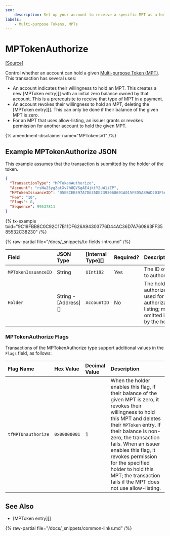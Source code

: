 ```yaml
---
seo:
    description: Set up your account to receive a specific MPT as a holder; or authorize a holder as an MPT issuer.
labels:
    - Multi-purpose Tokens, MPTs
---
```

# MPTokenAuthorize
[[Source]](https://github.com/XRPLF/rippled/blob/master/src/xrpld/app/tx/detail/MPTokenAuthorize.cpp "Source")

Control whether an account can hold a given [Multi-purpose Token (MPT)](../../../../concepts/tokens/fungible-tokens/multi-purpose-tokens.md). This transaction has several uses:

- An account indicates their willingness to hold an MPT. This creates a new [MPToken entry][] with an initial zero balance owned by that account. This is a prerequisite to receive that type of MPT in a payment.
- An account revokes their willingness to hold an MPT, deleting the [MPToken entry][]. This can only be done if their balance of the given MPT is zero.
- For an MPT that uses allow-listing, an issuer grants or revokes permission for another account to hold the given MPT.

{% amendment-disclaimer name="MPTokensV1" /%}

## Example MPTokenAuthorize JSON

This example assumes that the transaction is submitted by the holder of the token.

```json
{
  "TransactionType": "MPTokenAuthorize",
  "Account": "rsNw23ygZatXv7h8QVSgAE4jktY2uW1iZP",
  "MPTokenIssuanceID": "05EECEBE97A7D635DE2393068691A015FED5A89AD203F5AA",
  "Fee": "10",
  "Flags": 0,
  "Sequence": 99537811
}
```

{% tx-example txid="9C19FBB8C0C92C17B11DF626A94303776D44AC36D7A760863FF3585532C38230" /%}

{% raw-partial file="/docs/_snippets/tx-fields-intro.md" /%}

| Field               | JSON Type            | [Internal Type][] | Required? | Description |
|:--------------------|:---------------------|:------------------|:----------|:------------|
| `MPTokenIssuanceID` | String               | `UInt192`         | Yes       | The ID of the MPT to authorize. |
| `Holder`            | String - [Address][] | `AccountID`       | No        | The holder to authorize. Only used for authorization/allow-listing; must be omitted if submitted by the holder. |

### MPTokenAuthorize Flags

Transactions of the MPTokenAuthorize type support additional values in the `Flags` field, as follows:

| Flag Name          | Hex Value    | Decimal Value | Description                   |
|:-------------------|:-------------|:--------------|:------------------------------|
| `tfMPTUnauthorize` | `0x00000001` | 1             | When the holder enables this flag, if their balance of the given MPT is zero, it revokes their willingness to hold this MPT and deletes their `MPToken` entry. If their balance is non-zero, the transaction fails. When an issuer enables this flag, it revokes permission for the specified holder to hold this MPT; the transaction fails if the MPT does not use allow-listing. |

## See Also

- [MPToken entry][]

{% raw-partial file="/docs/_snippets/common-links.md" /%}